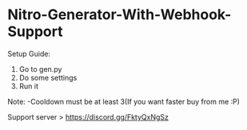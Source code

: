 # Nitro-Generator-With-Webhook-Support
Setup Guide:
1. Go to gen.py
2. Do some settings
3. Run it

Note:
-Cooldown must be at least 3(If you want faster buy from me :P)

Support server > https://discord.gg/FktyQxNgSz
